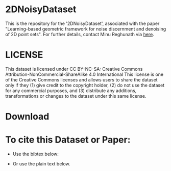 # 2DNoisyDataset

This is the repository for the '2DNoisyDataset', associated with the paper "Learning-based geometric framework for noise discernment and denoising of 2D point sets". For further details, contact Minu Reghunath via [here](linkedin.com/in/minureghunath).


# LICENSE
This dataset is licensed under CC BY-NC-SA: Creative Commons Attribution-NonCommercial-ShareAlike 4.0 International This license is one of the Creative Commons licenses and allows users to share the dataset only if they (1) give credit to the copyright holder, (2) do not use the dataset for any commercial purposes, and (3) distribute any additions, transformations or changes to the dataset under this same license.

# Download

# To cite this Dataset or Paper:
- Use the bibtex below:


- Or use the plain text below.



